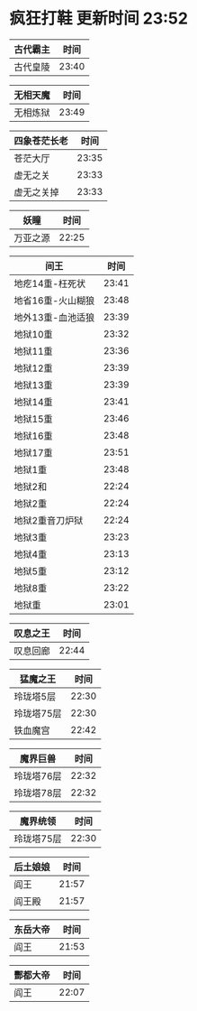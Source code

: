 # 疯狂打鞋 更新时间 23:52

| 古代霸主   | 时间    |
|--------|-------|
| 古代皇陵 | 23:40 |

| 无相天魔   | 时间    |
|--------|-------|
| 无相炼狱 | 23:49 |

| 四象苍茫长老   | 时间    |
|--------|-------|
| 苍茫大厅 | 23:35 |
| 虚无之关 | 23:33 |
| 虚无之关掉 | 23:33 |

| 妖瞳   | 时间    |
|--------|-------|
| 万亚之源 | 22:25 |

| 间王   | 时间    |
|--------|-------|
| 地疙14重-枉死状 | 23:41 |
| 地省16重-火山糊狼 | 23:48 |
| 地外13重-血池适狼 | 23:39 |
| 地狱10重 | 23:32 |
| 地狱11重 | 23:36 |
| 地狱12重 | 23:39 |
| 地狱13重 | 23:39 |
| 地狱14重 | 23:41 |
| 地狱15重 | 23:46 |
| 地狱16重 | 23:48 |
| 地狱17重 | 23:51 |
| 地狱1重 | 23:48 |
| 地狱2和 | 22:24 |
| 地狱2重 | 22:24 |
| 地狱2重音刀炉狱 | 22:24 |
| 地狱3重 | 23:23 |
| 地狱4重 | 23:13 |
| 地狱5重 | 23:12 |
| 地狱8重 | 23:22 |
| 地狱重 | 23:01 |

| 叹息之王   | 时间    |
|--------|-------|
| 叹息回廊 | 22:44 |

| 猛魔之王   | 时间    |
|--------|-------|
| 玲珑塔5层 | 22:30 |
| 玲珑塔75层 | 22:30 |
| 铁血魔宫 | 22:42 |

| 魔界巨兽   | 时间    |
|--------|-------|
| 玲珑塔76层 | 22:32 |
| 玲珑塔78层 | 22:32 |

| 魔界统领   | 时间    |
|--------|-------|
| 玲珑塔75层 | 22:30 |

| 后土娘娘   | 时间    |
|--------|-------|
| 阎王 | 21:57 |
| 阎王殿 | 21:57 |

| 东岳大帝   | 时间    |
|--------|-------|
| 阎王 | 21:53 |

| 酆都大帝   | 时间    |
|--------|-------|
| 阎王 | 22:07 |